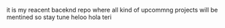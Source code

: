 it is my reacent baceknd repo where all kind of upcommng projects will  be mentined so stay tune
heloo
hola
teri

